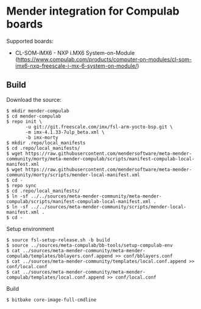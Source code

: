 # Mender integration for Compulab boards

Supported boards:

 - CL-SOM-iMX6 - NXP i.MX6 System-on-Module (https://www.compulab.com/products/computer-on-modules/cl-som-imx6-nxp-freescale-i-mx-6-system-on-module/)

## Build

Download the source:

    $ mkdir mender-compulab
    $ cd mender-compulab
    $ repo init \
           -u git://git.freescale.com/imx/fsl-arm-yocto-bsp.git \
           -m imx-4.1.33-7ulp_beta.xml \
           -b imx-morty
    $ mkdir .repo/local_manifests
    $ cd .repo/local_manifests/
    $ wget https://raw.githubusercontent.com/mendersoftware/meta-mender-community/morty/meta-mender-compulab/scripts/manifest-compulab-local-manifest.xml
    $ wget https://raw.githubusercontent.com/mendersoftware/meta-mender-community/morty/scripts/mender-local-manifest.xml
    $ cd -
    $ repo sync
    $ cd .repo/local_manifests/
    $ ln -sf ../../sources/meta-mender-community/meta-mender-compulab/scripts/manifest-compulab-local-manifest.xml .
    $ ln -sf ../../sources/meta-mender-community/scripts/mender-local-manifest.xml .
    $ cd -

Setup environment

    $ source fsl-setup-release.sh -b build
    $ source ../sources/meta-compulab/bb-tools/setup-compulab-env
    $ cat ../sources/meta-mender-community/meta-mender-compulab/templates/bblayers.conf.append >> conf/bblayers.conf
    $ cat ../sources/meta-mender-community/templates/local.conf.append >> conf/local.conf
    $ cat ../sources/meta-mender-community/meta-mender-compulab/templates/local.conf.append >> conf/local.conf

Build

    $ bitbake core-image-full-cmdline
